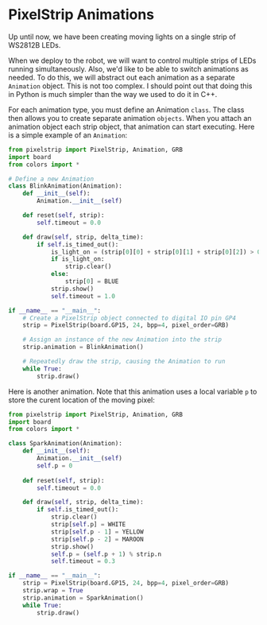 # PixelStrip Animations

Up until now, we have been creating moving lights on a single strip of WS2812B LEDs.

When we deploy to the robot, we will want to control multiple strips of LEDs running simultaneously. Also, we'd like to be able to switch animations as needed.  To do this, we will abstract out each animation as a separate `Animation` object.  This is not too complex.  I should point out that doing this in Python is much simpler than the way we used to do it in C++.

For each animation type, you must define an Animation `class`.  The class then allows you to create separate animation `objects`.   When you attach an animation object each strip object, that animation can start executing.   Here is a simple example of an `Animation`:

```Python
from pixelstrip import PixelStrip, Animation, GRB
import board
from colors import *

# Define a new Animation
class BlinkAnimation(Animation):
    def __init__(self):
        Animation.__init__(self)

    def reset(self, strip):
        self.timeout = 0.0

    def draw(self, strip, delta_time):
        if self.is_timed_out():
            is_light_on = (strip[0][0] + strip[0][1] + strip[0][2]) > 0
            if is_light_on:
                strip.clear()
            else:
                strip[0] = BLUE
            strip.show()
            self.timeout = 1.0

if __name__ == "__main__":
    # Create a PixelStrip object connected to digital IO pin GP4
    strip = PixelStrip(board.GP15, 24, bpp=4, pixel_order=GRB)

    # Assign an instance of the new Animation into the strip
    strip.animation = BlinkAnimation()

    # Repeatedly draw the strip, causing the Animation to run
    while True:
        strip.draw()
```

Here is another animation.  Note that this animation uses a local variable `p` to store the curent location of the moving pixel:

```Python
from pixelstrip import PixelStrip, Animation, GRB
import board
from colors import *

class SparkAnimation(Animation):
    def __init__(self):
        Animation.__init__(self)
        self.p = 0
        
    def reset(self, strip):
        self.timeout = 0.0

    def draw(self, strip, delta_time):
        if self.is_timed_out():
            strip.clear()
            strip[self.p] = WHITE
            strip[self.p - 1] = YELLOW
            strip[self.p - 2] = MAROON
            strip.show()
            self.p = (self.p + 1) % strip.n
            self.timeout = 0.3

if __name__ == "__main__":
    strip = PixelStrip(board.GP15, 24, bpp=4, pixel_order=GRB)
    strip.wrap = True
    strip.animation = SparkAnimation()
    while True:
        strip.draw()
```
